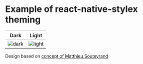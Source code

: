 # Example of react-native-stylex theming

| Dark | Light |
|---|---|
| ![dark](https://raw.githubusercontent.com/retyui/react-native-stylex/master/example/AppStyleX/dark.png) | ![light](https://raw.githubusercontent.com/retyui/react-native-stylex/master/example/AppStyleX/light.png) |


Design based on [concept of Matthieu Souteyrand](https://dribbble.com/shots/5846239-Light-dark-toggle-switch-InVision-Studio)
